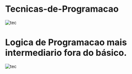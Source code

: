 # Tecnicas-de-Programacao

![tec](https://github.com/ViniciusKanh/Tecnicas-de-Programacao/blob/main/Captura%20de%20Tela%202016-02-13%20a%CC%80s%2022.18.37.png)

# Logica de Programacao mais intermediario fora do básico.

![tec](https://github.com/ViniciusKanh/Tecnicas-de-Programacao/blob/main/SneakyLankyAmericanshorthair-small.gif)
